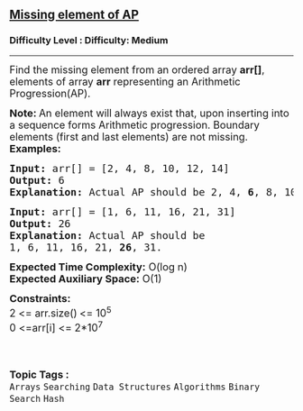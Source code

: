<h2><a href="https://www.geeksforgeeks.org/problems/missing-element-of-ap2228/1?page=1&category=Hash&difficulty=Medium&status=unsolved&sortBy=submissions">Missing element of AP</a></h2><h3>Difficulty Level : Difficulty: Medium</h3><hr><div class="problems_problem_content__Xm_eO"><p><span style="font-size: 18px;">Find the missing element from an ordered array <strong>arr[]</strong>, elements of array <strong>arr</strong> representing an Arithmetic Progression(AP).</span></p>
<p><span style="font-size: 18px;"><strong>Note: </strong>An element will always exist that, upon inserting into a sequence forms Arithmetic progression. Boundary elements (first and last elements) are not missing.</span><br><span style="font-size: 18px;"><strong>Examples:</strong></span></p>
<pre><span style="font-size: 18px;"><strong>Input: </strong>arr[] = [2, 4, 8, 10, 12, 14]
<strong>Output:</strong> 6
<strong>Explanation:</strong> Actual AP should be 2, 4, <strong>6</strong>, 8, 10, 12, 14.
</span></pre>
<pre><span style="font-size: 18px;"><strong>Input: </strong>arr[] = [1, 6, 11, 16, 21, 31]
<strong>Output:</strong> 26
<strong>Explanation:</strong>&nbsp;Actual AP should be 
1, 6, 11, 16, 21, <strong>26</strong>, 31.</span>&nbsp;</pre>
<p><span style="font-size: 18px;"><strong>Expected Time Complexity:</strong> O(log n)<br><strong>Expected Auxiliary Space:</strong>&nbsp;O(1)</span></p>
<p><span style="font-size: 18px;"><strong>Constraints:</strong><br>2 &lt;= arr.size()<strong>&nbsp;</strong>&lt;= 10<sup>5</sup><br>0 &lt;=arr[i] &lt;= 2*10<sup>7</sup></span><br><br></p></div><br><p><span style=font-size:18px><strong>Topic Tags : </strong><br><code>Arrays</code>&nbsp;<code>Searching</code>&nbsp;<code>Data Structures</code>&nbsp;<code>Algorithms</code>&nbsp;<code>Binary Search</code>&nbsp;<code>Hash</code>&nbsp;